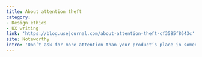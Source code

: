 ```yaml
---
title: About attention theft
category:
- Design ethics
- UX writing
link: 'https://blog.usejournal.com/about-attention-theft-cf3585f8643c'
site: Noteworthy
intro: 'Don’t ask for more attention than your product’s place in someone’s life warrants. Whatever you do as a high-capacity knowledge worker to preserve your attention for the tasks that need it most, practice the same respect for your users’ attention.'
---
```






